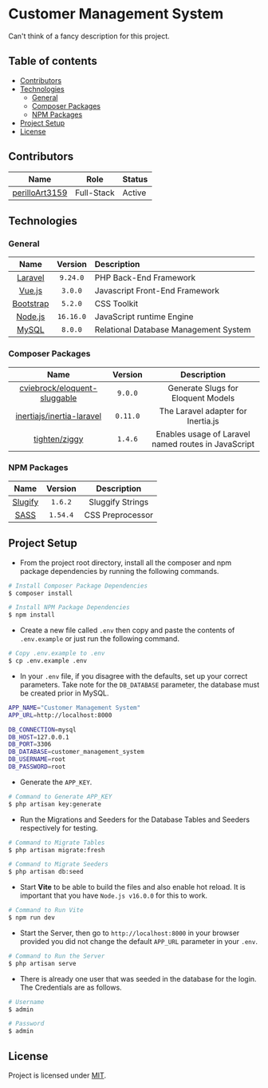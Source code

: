 # Customer Management System

Can't think of a fancy description for this project.  

## Table of contents

* [Contributors](#contributors)
* [Technologies](#technologies)
  * [General](#general)
  * [Composer Packages](#composer-packages)
  * [NPM Packages](#npm-packages)
* [Project Setup](#project-setup)
* [License](#license)

## Contributors

|Name  |Role | Status      |
|:----:|:-----:|:------------------|
|[perilloArt3159](https://github.com/perilloArt3159)| Full-Stack | Active

## Technologies

### General

|Name  |Version | Description      |
|:----:|:-----:|:------------------|
| [Laravel](https://laravel.com/docs/9.x)     |`9.24.0`        |PHP Back-End Framework           |
| [Vue.js](https://v3.vuejs.org/)             |`3.0.0`         |Javascript Front-End Framework   |
| [Bootstrap](https://getbootstrap.com/)      |`5.2.0`         |CSS Toolkit                      |
| [Node.js](https://nodejs.org/en/)           |`16.16.0`       |JavaScript runtime Engine        |
| [MySQL](https://www.mysql.com/)             |`8.0.0`         |Relational Database Management System        |

### Composer Packages

|Name                                                                                                           |Version          |Description                                         |
|:---------------------------------------------------------------------------------------------:                |:---------------:|:-------------------------------------------:       |
|[cviebrock/eloquent-sluggable](https://github.com/cviebrock/eloquent-sluggable)                                |`9.0.0`          |Generate Slugs for Eloquent Models                  |
|[inertiajs/inertia-laravel](https://inertiajs.com/)                                                            |`0.11.0`         |The Laravel adapter for Inertia.js                  |
|[tighten/ziggy](https://github.com/tighten/ziggy)                                                              |`1.4.6`          |Enables usage of Laravel named routes in JavaScript |

### NPM Packages

|Name                                                                                                           |Version          |Description                                    |
|:--------------------------------------------------------------------------------:                             |:---------------:|:-------------------------------------------:  |
|[Slugify](https://www.npmjs.com/package/slugify)                                                               |`1.6.2`          |Sluggify Strings                               |
|[SASS](https://sass-lang.com/)                                                                                 |`1.54.4`         |CSS Preprocessor                               |

## Project Setup

* From the project root directory, install all the composer and npm package dependencies by running the following commands.

```bash
# Install Composer Package Dependencies
$ composer install

# Install NPM Package Dependencies 
$ npm install
```

* Create a new file called `.env` then copy and paste the contents of `.env.example` or just run the following command.

```bash
# Copy .env.example to .env
$ cp .env.example .env
```

* In your `.env` file, if you disagree with the defaults, set up your correct parameters. Take note for the `DB_DATABASE` parameter, the database must be created prior in MySQL.

```bash
APP_NAME="Customer Management System"
APP_URL=http://localhost:8000

DB_CONNECTION=mysql
DB_HOST=127.0.0.1
DB_PORT=3306
DB_DATABASE=customer_management_system
DB_USERNAME=root
DB_PASSWORD=root
```

* Generate the `APP_KEY`.

```bash
# Command to Generate APP_KEY 
$ php artisan key:generate
```

* Run the Migrations and Seeders for the Database Tables and Seeders respectively for testing.

```bash
# Command to Migrate Tables
$ php artisan migrate:fresh 

# Command to Migrate Seeders
$ php artisan db:seed
```

* Start **Vite** to be able to build the files and also enable hot reload. It is important that you have `Node.js v16.0.0` for this to work. 

```bash
# Command to Run Vite
$ npm run dev
```

* Start the Server, then go to `http://localhost:8000` in your browser provided you did not change the default `APP_URL` parameter in your `.env`.

```bash
# Command to Run the Server
$ php artisan serve 
```

* There is already one user that was seeded in the database for the login. The Credentials are as follows.

```bash
# Username
$ admin 

# Password
$ admin
```

## License

Project is licensed under [MIT](https://mit-license.org/).
